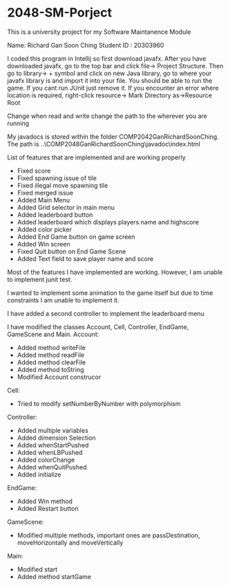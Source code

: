 # 2048-SM-Porject
This is a university project for my Software Maintanence Module

Name: Richard Gan Soon Ching
Student ID : 20303960

I coded this program in Intellij so first download javafx. After you have downloaded javafx, go to the top bar and click 
file-> Project Structure. Then go to library-> + symbol and click on new Java library, go to where your javafx library is
and import it into your file. You should be able to run the game. If you cant run JUnit just remove it.
If you encounter an error where location is required, right-click resource-> Mark Directory as->Resource Root

Change when read and write change the path to the wherever you are running

My javadocs is stored within the folder COMP2042GanRichardSoonChing. The path is ..\COMP2048GanRichardSoonChing\javadoc\index.html

List of features that are implemented and are working properly
- Fixed score
- Fixed spawning issue of tile
- Fixed illegal move spawning tile
- Fixed merged issue
- Added Main Menu
- Added Grid selector in main menu
- Added leaderboard button
- Added leaderboard which displays players name and highscore
- Added color picker
- Added End Game button on game screen
- Added Win screen
- Fixed Quit button on End Game Scene
- Added Text field to save player name and score

Most of the features I have implemented are working. However, I am unable to implement junit test.

I wanted to implement some animation to the game itself but due to time constraints I am unable to implement it.

I have added a second controller to implement the leaderboard menu

I have modified the classes Account, Cell, Controller, EndGame, GameScene and Main.
Account:
- Added method writeFile
- Added method readFile
- Added method clearFile
- Added method toString
- Modified Account construcor

Cell:
- Tried to modify setNumberByNumber with polymorphism

Controller:
- Added multiple variables
- Added dimension Selection
- Added whenStartPushed
- Added whenLBPushed
- Added colorChange
- Added whenQuitPushed
- Added initialize

EndGame:
- Added Win method
- Added Restart button

GameScene:
- Modified multiple methods, important ones are passDestination, moveHorizontally and moveVertically

Main:
- Modified start
- Added method startGame

